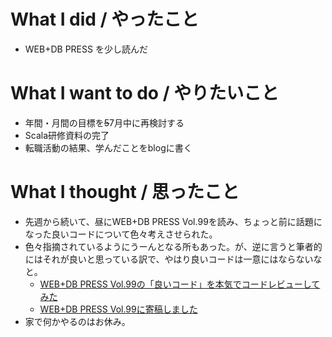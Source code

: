 # What I did / やったこと
- WEB+DB PRESS を少し読んだ

# What I want to do / やりたいこと
- 年間・月間の目標を~~5~~7月中に再検討する
- Scala研修資料の完了
- 転職活動の結果、学んだことをblogに書く

# What I thought / 思ったこと
- 先週から続いて、昼にWEB+DB PRESS Vol.99を読み、ちょっと前に話題になった良いコードについて色々考えさせられた。
- 色々指摘されているようにうーんとなる所もあった。が、逆に言うと筆者的にはそれが良いと思っている訳で、やはり良いコードは一意にはならないなと。
  - [WEB+DB PRESS Vol.99の「良いコード」を本気でコードレビューしてみた](http://blog.jnito.com/entry/2017/06/30/080938)
  - [WEB+DB PRESS Vol.99に寄稿しました](https://48n.jp/blog/2017/06/26/introduce-webdb-press-vol99/)
- 家で何かやるのはお休み。
